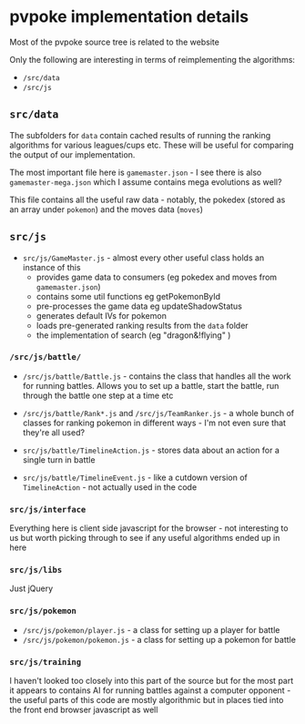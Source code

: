 # pvpoke implementation details

Most of the pvpoke source tree is related to the website

Only the following are interesting in terms of reimplementing the algorithms:

- `/src/data`
- `/src/js`

## `src/data`

The subfolders for `data` contain cached results of running the ranking 
algorithms for various leagues/cups etc. These will be useful for comparing the
output of our implementation.

The most important file here is `gamemaster.json` - I see there is also 
`gamemaster-mega.json` which I assume contains mega evolutions as well?

This file contains all the useful raw data - notably, the pokedex (stored as an 
array under `pokemon`) and the moves data (`moves`)

## `src/js`

- `src/js/GameMaster.js` - almost every other useful class holds an instance of this
  - provides game data to consumers (eg pokedex and moves from `gamemaster.json`)
  - contains some util functions eg getPokemonById
  - pre-processes the game data eg updateShadowStatus
  - generates default IVs for pokemon
  - loads pre-generated ranking results from the `data` folder
  - the implementation of search (eg "dragon&!flying" )

### `/src/js/battle/`

- `/src/js/battle/Battle.js` - contains the class that handles all the work for running
  battles. Allows you to set up a battle, start the battle, run through the 
  battle one step at a time etc

- `/src/js/battle/Rank*.js` and `/src/js/TeamRanker.js` - a whole bunch of classes for 
  ranking pokemon in different ways - I'm not even sure that they're all used?

- `src/js/battle/TimelineAction.js` - stores data about an action for a single turn in 
  battle

- `src/js/battle/TimelineEvent.js` - like a cutdown version of `TimelineAction` - not
  actually used in the code

### `src/js/interface`

Everything here is client side javascript for the browser - not interesting to
us but worth picking through to see if any useful algorithms ended up in here

### `src/js/libs`

Just jQuery

### `src/js/pokemon`

- `/src/js/pokemon/player.js` - a class for setting up a player for battle
- `/src/js/pokemon/pokemon.js` - a class for setting up a pokemon for battle

### `src/js/training`

I haven't looked too closely into this part of the source but for the most part 
it appears to contains AI for running battles against a computer opponent - the
useful parts of this code are mostly algorithmic but in places tied into the 
front end browser javascript as well

